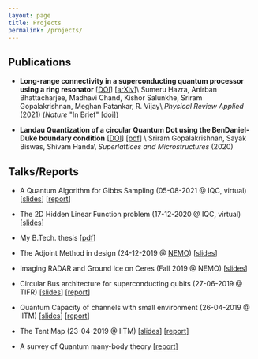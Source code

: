 ```yaml
---
layout: page
title: Projects
permalink: /projects/
---
```


## Publications
- **Long-range connectivity in a superconducting quantum processor using a ring resonator** \[[DOI](https://journals.aps.org/prapplied/abstract/10.1103/PhysRevApplied.16.024018?ft=1)\] \[[arXiv](https://arxiv.org/abs/2012.09463)\]\\
  Sumeru Hazra, Anirban Bhattacharjee, Madhavi Chand, Kishor Salunkhe, Sriram Gopalakrishnan, Meghan Patankar, R. Vijay\\
  *Physical Review Applied* (2021) (*Nature* "In Brief" \[[doi](https://www.nature.com/articles/s41578-021-00373-1)\])

- **Landau Quantization of a circular Quantum Dot using the BenDaniel-Duke boundary condition** \[[DOI](https://doi.org/10.1016/j.spmi.2020.106693)\] \[[pdf](https://sriramgkn.github.io/reports/BDD_published.pdf)\] \\
  Sriram Gopalakrishnan, Sayak Biswas, Shivam Handa\\
  *Superlattices and Microstructures* (2020)

## Talks/Reports
- A Quantum Algorithm for Gibbs Sampling (05-08-2021 @ IQC, virtual) \[[slides](https://sriramgkn.github.io/reports/Gibbs_pres.pdf)\] \[[report](https://sriramgkn.github.io/reports/Gibbs_report.pdf)\]

- The 2D Hidden Linear Function problem (17-12-2020 @ IQC, virtual) \[[slides](https://sriramgkn.github.io/reports/2D_HLF.pdf)\]

- My B.Tech. thesis \[[pdf](https://sriramgkn.github.io/reports/Sriram_thesis_final.pdf)\]

<!-- - International Economics (Spring 2020, IITM) \[[report-1](https://sriramgkn.github.io/reports/East_Asian_Miracle.pdf)\] \[[report-2](https://sriramgkn.github.io/reports/International_Economics.pdf)\] -->

- The Adjoint Method in design (24-12-2019 @ [NEMO](http://www.ee.iitm.ac.in/~uday/nemo.html)) \[[slides](https://sriramgkn.github.io/reports/Adjoint_method.pdf)\]

- Imaging RADAR and Ground Ice on Ceres (Fall 2019 @ NEMO) \[[slides](https://sriramgkn.github.io/reports/Ceres.pdf)\]

- Circular Bus architecture for superconducting qubits (27-06-2019 @ TIFR) \[[slides](https://sriramgkn.github.io/reports/VSRP_presentation_Sriram.pdf)\] \[[report](https://sriramgkn.github.io/reports/VSRP_report_Sriram.pdf)\]

- Quantum Capacity of channels with small environment (26-04-2019 @ IITM) \[[slides](https://sriramgkn.github.io/reports/Adv_QCQI_pres.pdf)\] \[[report](https://sriramgkn.github.io/reports/Adv_QCQI_report.pdf)\]

- The Tent Map (23-04-2019 @ IITM) \[[slides](https://sriramgkn.github.io/reports/Tent_map_pres.pdf)\] \[[report](https://sriramgkn.github.io/reports/Tent_map_report.pdf)\]

- A survey of Quantum many-body theory \[[report](https://sriramgkn.github.io/reports/Many_body_theory.pdf)\]

